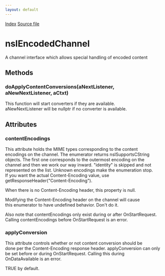 ```yaml
---
layout: default
---
```

<div id='links'><a href="../index.html">Index</a>
<a href="http://dxr.mozilla.org/mozilla-central/source/netwerk/base/public/nsIEncodedChannel.idl">Source file</a>
</div>

# nsIEncodedChannel #
  
A channel interface which allows special handling of encoded content  
  

## Methods ##

### doApplyContentConversions(aNextListener, aNewNextListener, aCtxt) ###
  
This function will start converters if they are available.  
aNewNextListener will be nullptr if no converter is available.  
  

## Attributes ##

### contentEncodings ###
  
This attribute holds the MIME types corresponding to the content  
encodings on the channel.  The enumerator returns nsISupportsCString  
objects.  The first one corresponds to the outermost encoding on the  
channel and then we work our way inward.  "identity" is skipped and not  
represented on the list.  Unknown encodings make the enumeration stop.  
If you want the actual Content-Encoding value, use  
getResponseHeader("Content-Encoding").  
  
When there is no Content-Encoding header, this property is null.  
  
Modifying the Content-Encoding header on the channel will cause  
this enumerator to have undefined behavior.  Don't do it.  
  
Also note that contentEncodings only exist during or after OnStartRequest.  
Calling contentEncodings before OnStartRequest is an error.  
  

### applyConversion ###
  
This attribute controls whether or not content conversion should be  
done per the Content-Encoding response header.  applyConversion can only   
be set before or during OnStartRequest.  Calling this during   
OnDataAvailable is an error.   
  
TRUE by default.  
  
